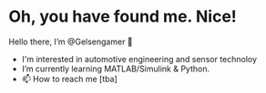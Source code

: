 # Oh, you have found me. Nice!

Hello there, I’m @Gelsengamer 👋
- I'm interested in automotive engineering and sensor technoloy
- I’m currently learning MATLAB/Simulink & Python.
- 📫 How to reach me [tba] 

<!---
Gelsengamer/Gelsengamer is a ✨ special ✨ repository because its `README.md` (this file) appears on your GitHub profile.
You can click the Preview link to take a look at your changes.
--->
